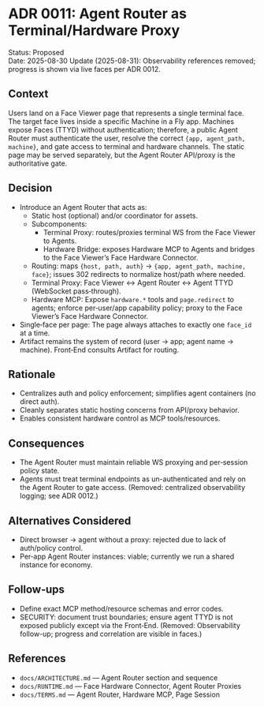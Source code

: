# ADR 0011: Agent Router as Terminal/Hardware Proxy

Status: Proposed\
Date: 2025-08-30 Update (2025-08-31): Observability references removed; progress is shown via live
faces per ADR 0012.

## Context

Users land on a Face Viewer page that represents a single terminal face. The target face lives
inside a specific Machine in a Fly app. Machines expose Faces (TTYD) without authentication;
therefore, a public Agent Router must authenticate the user, resolve the correct
`{app, agent_path, machine}`, and gate access to terminal and hardware channels. The static page may
be served separately, but the Agent Router API/proxy is the authoritative gate.

## Decision

- Introduce an Agent Router that acts as:
  - Static host (optional) and/or coordinator for assets.
  - Subcomponents:
    - Terminal Proxy: routes/proxies terminal WS from the Face Viewer to Agents.
    - Hardware Bridge: exposes Hardware MCP to Agents and bridges to the Face Viewer’s Face
      Hardware Connector.
  - Routing: maps `{host, path, auth}` → `{app, agent_path, machine, face}`; issues 302 redirects to
    normalize host/path where needed.
  - Terminal Proxy: Face Viewer ↔ Agent Router ↔ Agent TTYD (WebSocket pass‑through).
  - Hardware MCP: Expose `hardware.*` tools and `page.redirect` to agents; enforce per‑user/app
    capability policy; proxy to the Face Viewer’s Face Hardware Connector.
- Single‑face per page: The page always attaches to exactly one `face_id` at a time.
- Artifact remains the system of record (user → app; agent name → machine). Front‑End consults
  Artifact for routing.

## Rationale

- Centralizes auth and policy enforcement; simplifies agent containers (no direct auth).
- Cleanly separates static hosting concerns from API/proxy behavior.
- Enables consistent hardware control as MCP tools/resources.

## Consequences

- The Agent Router must maintain reliable WS proxying and per‑session policy state.
- Agents must treat terminal endpoints as un-authenticated and rely on the Agent Router to gate
  access. (Removed: centralized observability logging; see ADR 0012.)

## Alternatives Considered

- Direct browser → agent without a proxy: rejected due to lack of auth/policy control.
- Per‑app Agent Router instances: viable; currently we run a shared instance for economy.

## Follow‑ups

- Define exact MCP method/resource schemas and error codes.
- SECURITY: document trust boundaries; ensure agent TTYD is not exposed publicly except via the
  Front‑End. (Removed: Observability follow-up; progress and correlation are visible in faces.)

## References

- `docs/ARCHITECTURE.md` — Agent Router section and sequence
- `docs/RUNTIME.md` — Face Hardware Connector, Agent Router Proxies
- `docs/TERMS.md` — Agent Router, Hardware MCP, Page Session
